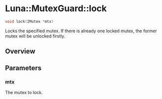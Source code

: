 # Luna::MutexGuard::lock

```c++
void lock(IMutex *mtx)
```

Locks the specified mutex. If there is already one locked mutex, the former mutex will be unlocked firstly. 

## Overview


## Parameters
### mtx
The mutex to lock. 

